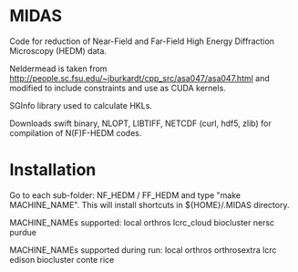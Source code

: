 # MIDAS

Code for reduction of Near-Field and Far-Field High Energy Diffraction Microscopy (HEDM) data.

Neldermead is taken from http://people.sc.fsu.edu/~jburkardt/cpp_src/asa047/asa047.html and modified to include constraints and use as CUDA kernels.

SGInfo library used to calculate HKLs.

Downloads swift binary, NLOPT, LIBTIFF, NETCDF (curl, hdf5, zlib) for compilation of N(F)F-HEDM codes.

# Installation
Go to each sub-folder: NF_HEDM / FF_HEDM and type "make MACHINE_NAME". This will install shortcuts in ${HOME}/.MIDAS directory.

MACHINE_NAMEs supported:
local
orthros
lcrc_cloud
biocluster
nersc
purdue

MACHINE_NAMEs supported during run:
local
orthros
orthrosextra
lcrc
edison
biocluster
conte
rice
